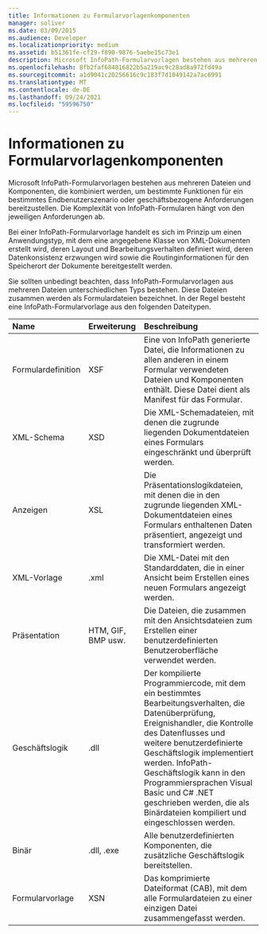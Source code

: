 ```yaml
---
title: Informationen zu Formularvorlagenkomponenten
manager: soliver
ms.date: 03/09/2015
ms.audience: Developer
ms.localizationpriority: medium
ms.assetid: b51361fe-cf29-f890-9876-5aebe15c73e1
description: Microsoft InfoPath-Formularvorlagen bestehen aus mehreren Dateien und Komponenten, die kombiniert werden, um bestimmte Funktionen für ein bestimmtes Endbenutzerszenario oder geschäftsbezogene Anforderungen bereitzustellen. Die Komplexität von InfoPath-Formularen hängt von den jeweiligen Anforderungen ab.
ms.openlocfilehash: 8fb2faf684816822b5a219ac9c28ad8a972fd49a
ms.sourcegitcommit: a1d9041c20256616c9c183f7d1049142a7ac6991
ms.translationtype: MT
ms.contentlocale: de-DE
ms.lasthandoff: 09/24/2021
ms.locfileid: "59596750"
---
```

# <a name="about-form-template-components"></a>Informationen zu Formularvorlagenkomponenten

Microsoft InfoPath-Formularvorlagen bestehen aus mehreren Dateien und Komponenten, die kombiniert werden, um bestimmte Funktionen für ein bestimmtes Endbenutzerszenario oder geschäftsbezogene Anforderungen bereitzustellen. Die Komplexität von InfoPath-Formularen hängt von den jeweiligen Anforderungen ab.
  
Bei einer InfoPath-Formularvorlage handelt es sich im Prinzip um einen Anwendungstyp, mit dem eine angegebene Klasse von XML-Dokumenten erstellt wird, deren Layout und Bearbeitungsverhalten definiert wird, deren Datenkonsistenz erzwungen wird sowie die Routinginformationen für den Speicherort der Dokumente bereitgestellt werden.
  
Sie sollten unbedingt beachten, dass InfoPath-Formularvorlagen aus mehreren Dateien unterschiedlichen Typs bestehen. Diese Dateien zusammen werden als Formulardateien bezeichnet. In der Regel besteht eine InfoPath-Formularvorlage aus den folgenden Dateitypen.
  
|**Name**|**Erweiterung**|**Beschreibung**|
|:-----|:-----|:-----|
|Formulardefinition  <br/> |XSF  <br/> |Eine von InfoPath generierte Datei, die Informationen zu allen anderen in einem Formular verwendeten Dateien und Komponenten enthält. Diese Datei dient als Manifest für das Formular.  <br/> |
|XML-Schema  <br/> |XSD  <br/> |Die XML-Schemadateien, mit denen die zugrunde liegenden Dokumentdateien eines Formulars eingeschränkt und überprüft werden.  <br/> |
|Anzeigen  <br/> |XSL  <br/> |Die Präsentationslogikdateien, mit denen die in den zugrunde liegenden XML-Dokumentdateien eines Formulars enthaltenen Daten präsentiert, angezeigt und transformiert werden.  <br/> |
|XML-Vorlage  <br/> |.xml  <br/> |Die XML-Datei mit den Standarddaten, die in einer Ansicht beim Erstellen eines neuen Formulars angezeigt werden.  <br/> |
|Präsentation  <br/> |HTM, GIF, BMP usw.  <br/> |Die Dateien, die zusammen mit den Ansichtsdateien zum Erstellen einer benutzerdefinierten Benutzeroberfläche verwendet werden.  <br/> |
|Geschäftslogik  <br/> |.dll  <br/> |Der kompilierte Programmiercode, mit dem ein bestimmtes Bearbeitungsverhalten, die Datenüberprüfung, Ereignishandler, die Kontrolle des Datenflusses und weitere benutzerdefinierte Geschäftslogik implementiert werden. InfoPath-Geschäftslogik kann in den Programmiersprachen Visual Basic und C# .NET geschrieben werden, die als Binärdateien kompiliert und eingeschlossen werden.  <br/> |
|Binär  <br/> |.dll, .exe  <br/> | Alle benutzerdefinierten Komponenten, die zusätzliche Geschäftslogik bereitstellen.  <br/> |
|Formularvorlage  <br/> |XSN  <br/> |Das komprimierte Dateiformat (CAB), mit dem alle Formulardateien zu einer einzigen Datei zusammengefasst werden.  <br/> |
   

